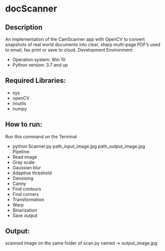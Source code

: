 # docScanner

## Description
An implementation of the CamScanner app with OpenCV to convert snapshots of real world documents into clear, sharp multi-page PDF’s used to email, fax print or save to cloud.
Development Environment:
* Operation system: Win 10
* Python version: 3.7  and up
## Required Libraries:
* sys
* openCV
* imutils
* numpy
## How to run:
Run this command on the Terminal
* python Scanner.py path_input_image.jpg path_output_image.jpg
Pipeline:
* Read image
* Gray scale
* Gaussian blur
* Adaptive threshold
* Denoising
* Canny
* Find contours
* Find corners
* Transformation
* Warp
* Binarization
* Save output
## Output:
scanned image on the same folder of scan.py named -> output_image.jpg
